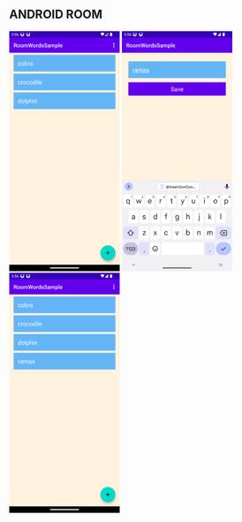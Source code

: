 ## ANDROID ROOM


<img src="images/ss1.png" alt="ss 1" style="width:200px;"/>
<img src="images/ss2.png" alt="ss 1" style="width:200px;"/>
<img src="images/ss3.png" alt="ss 1" style="width:200px;"/>